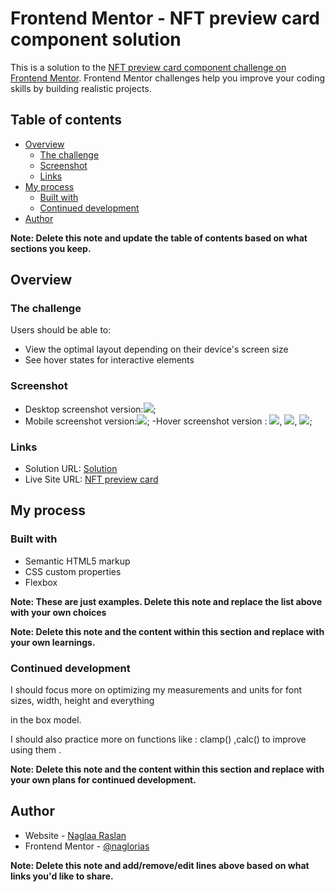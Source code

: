 # Frontend Mentor - NFT preview card component solution

This is a solution to the [NFT preview card component challenge on Frontend Mentor](https://www.frontendmentor.io/challenges/nft-preview-card-component-SbdUL_w0U). Frontend Mentor challenges help you improve your coding skills by building realistic projects. 

## Table of contents

- [Overview](#overview)
  - [The challenge](#the-challenge)
  - [Screenshot](#screenshot)
  - [Links](#links)
- [My process](#my-process)
  - [Built with](#built-with)
  - [Continued development](#continued-development)
- [Author](#author)


**Note: Delete this note and update the table of contents based on what sections you keep.**

## Overview

### The challenge

Users should be able to:

- View the optimal layout depending on their device's screen size
- See hover states for interactive elements

### Screenshot
- Desktop screenshot version:![](./images/desktop-version-scrn.png);
- Mobile screenshot version:![](./images/mobile-version-scrn.png);
-Hover screenshot version : 
![](./images/name-hover-scrn.png), 
![](./images/title-hover-scrn.png), 
![](./images/image-hover-scrn.png);
                       



### Links
- Solution URL: [Solution](https://github.com/naglorias/NFT-preview.git)
- Live Site URL: [NFT preview card](https://naglorias.github.io/NFT-preview/)

## My process

### Built with

- Semantic HTML5 markup
- CSS custom properties
- Flexbox


**Note: These are just examples. Delete this note and replace the list above with your own choices**



**Note: Delete this note and the content within this section and replace with your own learnings.**

### Continued development

 I should focus more on optimizing my measurements and units for font sizes, width, height and everything

in the box model. 

I should also practice more on functions like : clamp() ,calc() to improve using them .

**Note: Delete this note and the content within this section and replace with your own plans for continued development.**



## Author

- Website - [Naglaa Raslan](https://github.com/naglorias)
- Frontend Mentor - [@naglorias](https://www.frontendmentor.io/profile/naglorias)


**Note: Delete this note and add/remove/edit lines above based on what links you'd like to share.**







